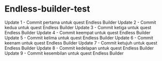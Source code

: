 # Endless-builder-test
Update 1 - Commit pertama untuk quest Endless Builder
Update 2 - Commit kedua untuk quest Endless Builder
Update 3 - Commit ketiga untuk quest Endless Builder
Update 4 - Commit keempat untuk quest Endless Builder
Update 5 - Commit kelima untuk quest Endless Builder
Update 6 - Commit keenam untuk quest Endless Builder
Update 7 - Commit ketujuh untuk quest Endless Builder
Update 8 - Commit kedelapan untuk quest Endless Builder
Update 9 - Commit kesembilan untuk quest Endless Builder
